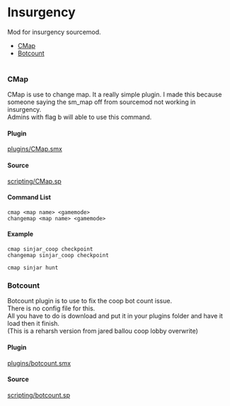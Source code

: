 # Insurgency
Mod for insurgency sourcemod.

 * <a href='#CMap'>CMap</a>
 * <a href='#botcount'>Botcount</a><br><br>


### CMap
CMap is use to change map. It a really simple plugin. I made this because someone saying the sm_map off from sourcemod not working in insurgency.<br>
Admins with flag b will able to use this command.

#### Plugin
[plugins/CMap.smx](https://github.com/AzumiNeko/Insurgency/blob/master/plugins/CMap.smx?raw=true)

#### Source
[scripting/CMap.sp](https://github.com/AzumiNeko/Insurgency/blob/master/scripting/CMap.sp)

#### Command List
```
cmap <map name> <gamemode>
changemap <map name> <gamemode>
```

#### Example
```
cmap sinjar_coop checkpoint
changemap sinjar_coop checkpoint

cmap sinjar hunt
```


### Botcount
Botcount plugin is to use to fix the coop bot count issue.<br>
There is no config file for this.<br>
All you have to do is download and put it in your plugins folder and have it load then it finish.<br>
(This is a reharsh version from jared ballou coop lobby overwrite)<br>

#### Plugin
[plugins/botcount.smx](https://github.com/AzumiNeko/Insurgency/blob/master/plugins/botcount.smx?raw=true)

#### Source
[scripting/botcount.sp](https://github.com/AzumiNeko/Insurgency/blob/master/scripting/botcount.sp)
